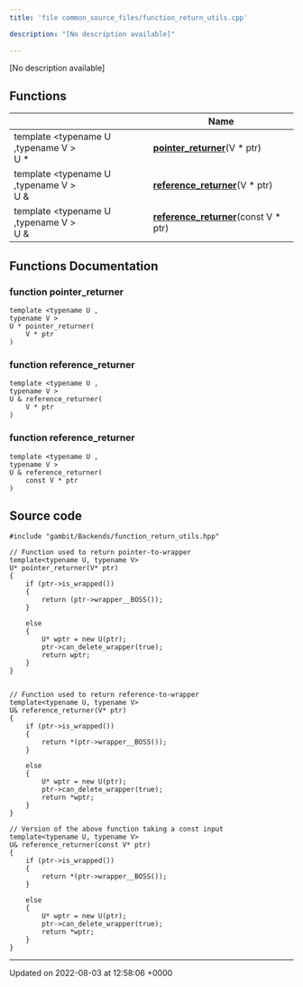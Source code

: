 ```yaml
---
title: 'file common_source_files/function_return_utils.cpp'

description: "[No description available]"

---
```







[No description available]

## Functions

|                | Name           |
| -------------- | -------------- |
| template <typename U ,typename V \> <br>U * | **[pointer_returner](/documentation/code/darkbit/files/function__return__utils_8cpp/#function-pointer-returner)**(V * ptr) |
| template <typename U ,typename V \> <br>U & | **[reference_returner](/documentation/code/darkbit/files/function__return__utils_8cpp/#function-reference-returner)**(V * ptr) |
| template <typename U ,typename V \> <br>U & | **[reference_returner](/documentation/code/darkbit/files/function__return__utils_8cpp/#function-reference-returner)**(const V * ptr) |


## Functions Documentation

### function pointer_returner

```
template <typename U ,
typename V >
U * pointer_returner(
    V * ptr
)
```


### function reference_returner

```
template <typename U ,
typename V >
U & reference_returner(
    V * ptr
)
```


### function reference_returner

```
template <typename U ,
typename V >
U & reference_returner(
    const V * ptr
)
```




## Source code

```
#include "gambit/Backends/function_return_utils.hpp"

// Function used to return pointer-to-wrapper
template<typename U, typename V>
U* pointer_returner(V* ptr)
{
    if (ptr->is_wrapped())
    {
        return (ptr->wrapper__BOSS());
    }

    else
    {
        U* wptr = new U(ptr);
        ptr->can_delete_wrapper(true);
        return wptr;
    }
}


// Function used to return reference-to-wrapper
template<typename U, typename V>
U& reference_returner(V* ptr)
{
    if (ptr->is_wrapped())
    {
        return *(ptr->wrapper__BOSS());
    }

    else
    {
        U* wptr = new U(ptr);
        ptr->can_delete_wrapper(true);
        return *wptr;
    }
}

// Version of the above function taking a const input
template<typename U, typename V>
U& reference_returner(const V* ptr)
{
    if (ptr->is_wrapped())
    {
        return *(ptr->wrapper__BOSS());
    }

    else
    {
        U* wptr = new U(ptr);
        ptr->can_delete_wrapper(true);
        return *wptr;
    }
}
```


-------------------------------

Updated on 2022-08-03 at 12:58:06 +0000
